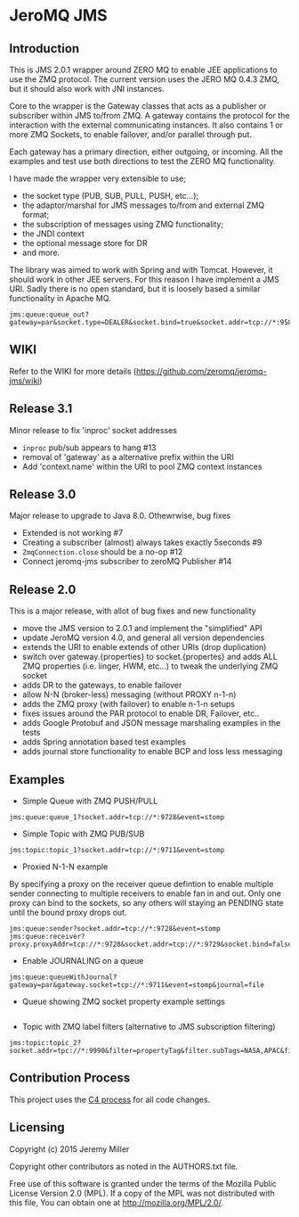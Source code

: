 # JeroMQ JMS

## Introduction

This is JMS 2.0.1 wrapper around ZERO MQ to enable JEE applications to use the ZMQ protocol. The current version uses the JERO MQ 0.4.3 ZMQ, but it should also work with JNI instances.

Core to the wrapper is the Gateway classes that acts as a publisher or subscriber within JMS to/from ZMQ. A gateway contains the protocol for the interaction with the external communicating instances. It also contains 1 or more ZMQ Sockets, to enable failover, and/or parallel through put.

Each gateway has a primary direction, either outgoing, or incoming. All the examples and test use both directions to test the ZERO MQ functionality.

I have made the wrapper very extensible to use;
- the socket type (PUB, SUB, PULL, PUSH, etc…);
- the adaptor/marshal for JMS messages to/from and external ZMQ format;
- the subscription of messages using ZMQ functionality;
- the JNDI context
- the optional message store for DR
- and more.

The library was aimed to work with Spring and with Tomcat. However, it should work in other JEE servers. For this reason I have implement a JMS URI. Sadly there is no open standard, but it is loosely based a similar functionality in Apache MQ.

```
jms:queue:queue_out?gateway=par&socket.type=DEALER&socket.bind=true&socket.addr=tcp://*:95862&redelivery.retry=3
```

## WIKI

Refer to the WIKI for more details (https://github.com/zeromq/jeromq-jms/wiki)

## Release 3.1
Minor release to fix 'inproc' socket addresses
- `inproc` pub/sub appears to hang #13
- removal of 'gateway' as a alternative prefix within the URI
- Add 'context.name' within the URI to pool ZMQ context instances

## Release 3.0
Major release to upgrade to Java 8.0. Othewrwise, bug fixes
- Extended is not working #7
- Creating a subscriber (almost) always takes exactly 5seconds #9
- `ZmqConnection.close` should be a no-op #12
- Connect jeromq-jms subscriber to zeroMQ Publisher #14

## Release 2.0

This is a major release, with allot of bug fixes and new functionality
- move the JMS version to 2.0.1 and implement the "simplified" API
- update JeroMQ version 4.0, and general all version dependencies
- extends the URI to enable extends of other URIs (drop duplication)
- switch over gateway.{properties} to socket.{propertes} and adds ALL ZMQ properties (i.e. linger, HWM, etc...) to tweak the underlying ZMQ socket
- adds DR to the gateways, to enable failover
- allow N-N (broker-less) messaging (without PROXY n-1-n)
- adds the ZMQ proxy (with failover) to enable n-1-n setups
- fixes issues around the PAR protocol to enable DR, Failover, etc..
- adds Google Protobuf and JSON message marshaling examples in the tests
- adds Spring annotation based test examples
- adds journal store functionality to enable BCP and loss less messaging

## Examples

- Simple Queue with ZMQ PUSH/PULL

```
jms:queue:queue_1?socket.addr=tcp://*:9728&event=stomp
```

- Simple Topic with ZMQ PUB/SUB

```
jms:topic:topic_1?socket.addr=tcp://*:9711&event=stomp
```

- Proxied N-1-N example 

By specifying a proxy on the receiver queue defintion to enable multiple sender connecting to multiple receivers to enable fan in and out. Only one proxy can bind to the sockets, so any others will staying an PENDING state until the bound proxy drops out.

``` 
jms:queue:sender?socket.addr=tcp://*:9728&event=stomp
jms:queue:receiver?proxy.proxyAddr=tcp://*:9728&socket.addr=tcp://*:9729&socket.bind=false&event=stomp
```

- Enable JOURNALING on a queue

```
jms:queue:queueWithJournal?gateway=par&gateway.socket=tcp://*:9711&event=stomp&journal=file
```

- Queue showing ZMQ socket property example settings

```jms:queue:socketTest?socket.addr=tcp://*:9999&socket.type=DEALER&socket.bind=false&redelivery=retry&redelivery.retry=0&socket.bindRetryWaitTime=1000&socket.recieveMsgFlag=10&socket.linger=10000&socket.reconnectIVL=10002&socket.backlog=10003&socket.reconnectIVLMax=10004&socket.maxMsgSize=10004&socket.sndHWM=10005&socket.rcvHWM=10006&socket.affinity=10007&socket.identity=identify&socket.rate=10010&socket.recoveryInterval=10011&socket.reqCorrelate=true&socket.reqRelaxed=true
```

- Topic with ZMQ label filters (alternative to JMS subscription filtering)

```
jms:topic:topic_2?socket.addr=tpc://*:9990&filter=propertyTag&filter.subTags=NASA,APAC&filter.pubPropertyName=Region&event=stomp
```

## Contribution Process

This project uses the [C4 process](http://rfc.zeromq.org/spec:16) for all code changes.

## Licensing

Copyright (c) 2015 Jeremy Miller

Copyright other contributors as noted in the AUTHORS.txt file.

Free use of this software is granted under the terms of the Mozilla Public License Version 2.0 (MPL). If a copy of the MPL was not distributed with this file, You can obtain one at http://mozilla.org/MPL/2.0/.
